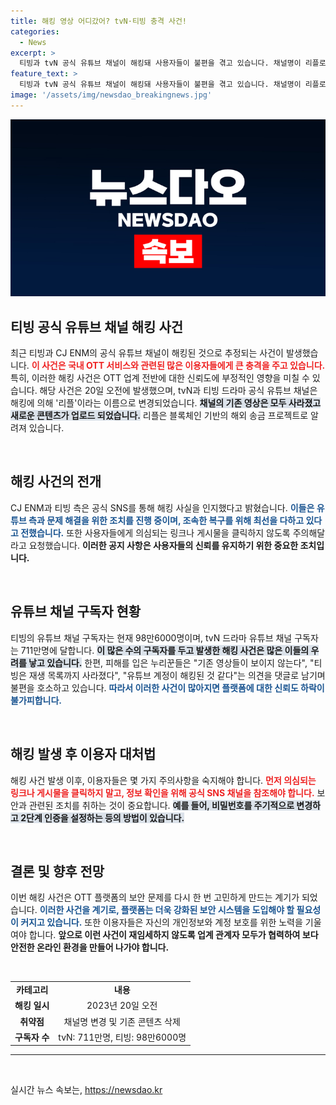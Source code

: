 ```yaml
---
title: 해킹 영상 어디갔어? tvN·티빙 충격 사건!
categories:
  - News
excerpt: >
  티빙과 tvN 공식 유튜브 채널이 해킹돼 사용자들이 불편을 겪고 있습니다. 채널명이 리플로 변경되고 기존 영상이 사라져 긴급 복구 중! 해킹 사건의 전말과 CJ ENM의 공식 대응을 확인해 보세요!
feature_text: >
  티빙과 tvN 공식 유튜브 채널이 해킹돼 사용자들이 불편을 겪고 있습니다. 채널명이 리플로 변경되고 기존 영상이 사라져 긴급 복구 중! 해킹 사건의 전말과 CJ ENM의 공식 대응을 확인해 보세요!
image: '/assets/img/newsdao_breakingnews.jpg'
---
```


<p><img src="/assets/img/newsdao_breakingnews.jpg" alt="bookingtag 속보" /></p>

<h2 data-ke-size="size26">티빙 공식 유튜브 채널 해킹 사건</h2>

<p data-ke-size="size16">최근 티빙과 CJ ENM의 공식 유튜브 채널이 해킹된 것으로 추정되는 사건이 발생했습니다. <b><span style="color: #ee2323;">이 사건은 국내 OTT 서비스와 관련된 많은 이용자들에게 큰 충격을 주고 있습니다.</span></b> 특히, 이러한 해킹 사건은 OTT 업계 전반에 대한 신뢰도에 부정적인 영향을 미칠 수 있습니다. 해당 사건은 20일 오전에 발생했으며, tvN과 티빙 드라마 공식 유튜브 채널은 해킹에 의해 '리플'이라는 이름으로 변경되었습니다. <b><span style="background-color: #21538527;">채널의 기존 영상은 모두 사라졌고 새로운 콘텐츠가 업로드 되었습니다.</span></b> 리플은 블록체인 기반의 해외 송금 프로젝트로 알려져 있습니다.</p>

<p data-ke-size="size16">&nbsp;</p>

<h2 data-ke-size="size26">해킹 사건의 전개</h2>

<p data-ke-size="size16">CJ ENM과 티빙 측은 공식 SNS를 통해 해킹 사실을 인지했다고 밝혔습니다. <b><span style="color: #1a5490;">이들은 유튜브 측과 문제 해결을 위한 조치를 진행 중이며, 조속한 복구를 위해 최선을 다하고 있다고 전했습니다.</span></b> 또한 사용자들에게 의심되는 링크나 게시물을 클릭하지 않도록 주의해달라고 요청했습니다. <b><span style="ee2323;">이러한 공지 사항은 사용자들의 신뢰를 유지하기 위한 중요한 조치입니다.</span></b></p>

<p data-ke-size="size16">&nbsp;</p>

<h2 data-ke-size="size26">유튜브 채널 구독자 현황</h2>

<p data-ke-size="size16">티빙의 유튜브 채널 구독자는 현재 98만6000명이며, tvN 드라마 유튜브 채널 구독자는 711만명에 달합니다. <b><span style="background-color: #21538527;">이 많은 수의 구독자를 두고 발생한 해킹 사건은 많은 이들의 우려를 낳고 있습니다.</span></b> 한편, 피해를 입은 누리꾼들은 "기존 영상들이 보이지 않는다", "티빙은 재생 목록까지 사라졌다", "유튜브 계정이 해킹된 것 같다"는 의견을 댓글로 남기며 불편을 호소하고 있습니다. <b><span style="color: #1a5490;">따라서 이러한 사건이 많아지면 플랫폼에 대한 신뢰도 하락이 불가피합니다.</span></b></p>

<p data-ke-size="size16">&nbsp;</p>

<h2 data-ke-size="size26">해킹 발생 후 이용자 대처법</h2>

<p data-ke-size="size16">해킹 사건 발생 이후, 이용자들은 몇 가지 주의사항을 숙지해야 합니다. <b><span style="color: #ee2323;">먼저 의심되는 링크나 게시물을 클릭하지 말고, 정보 확인을 위해 공식 SNS 채널을 참조해야 합니다.</span></b> 보안과 관련된 조치를 취하는 것이 중요합니다. <b><span style="background-color: #21538527;">예를 들어, 비밀번호를 주기적으로 변경하고 2단계 인증을 설정하는 등의 방법이 있습니다.</span></b></p>

<p data-ke-size="size16">&nbsp;</p>

<h2 data-ke-size="size26">결론 및 향후 전망</h2>

<p data-ke-size="size16">이번 해킹 사건은 OTT 플랫폼의 보안 문제를 다시 한 번 고민하게 만드는 계기가 되었습니다. <b><span style="color: #1a5490;">이러한 사건을 계기로, 플랫폼는 더욱 강화된 보안 시스템을 도입해야 할 필요성이 커지고 있습니다.</span></b> 또한 이용자들은 자신의 개인정보와 계정 보호를 위한 노력을 기울여야 합니다. <b><span style="ee2323;">앞으로 이런 사건이 재임세하지 않도록 업계 관계자 모두가 협력하여 보다 안전한 온라인 환경을 만들어 나가야 합니다.</span></b></p> 

<p data-ke-size="size16">&nbsp;</p>

<table>
<tr>
<td style="text-align: center; height: 17px;"><b>카테고리</b></td>
<td style="text-align: center; height: 17px;"><b>내용</b></td>
</tr>
<tr>
<td style="text-align: center; height: 17px;"><b>해킹 일시</b></td>
<td style="text-align: center; height: 17px;">2023년 20일 오전</td>
</tr>
<tr>
<td style="text-align: center; height: 17px;"><b>취약점</b></td>
<td style="text-align: center; height: 17px;">채널명 변경 및 기존 콘텐츠 삭제</td>
</tr>
<tr>
<td style="text-align: center; height: 17px;"><b>구독자 수</b></td>
<td style="text-align: center; height: 17px;">tvN: 711만명, 티빙: 98만6000명</td>
</tr>
</table>

<hr /> 

<p data-ke-size="size16">&nbsp;</p>
실시간 뉴스 속보는, <a href="https://newsdao.kr" rel="dofollow">https://newsdao.kr</a>


